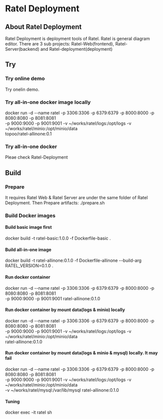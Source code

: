 # Ratel Deployment

## About Ratel Deployment

Ratel Deployment is deployment tools of Ratel. Ratel is general diagram editor. There are 3 sub projects: Ratel-Web(frontend), Ratel-Server(backend) and Ratel-deployment(deployment)

## Try

### Try online demo

Try onelin demo.

### Try all-in-one docker image locally

docker run -d --name ratel -p 3306:3306 -p 6379:6379 -p 8000:8000 -p 8080:8080 -p 8081:8081 \
    -p 9000:9000 -p 9001:9001 -v ~/works/ratel/logs:/opt/logs -v ~/works/ratel/minio:/opt/minio/data \
    topoo/ratel-allinone:0.1

### Try all-in-one docker

Pleae check Ratel-Deployment

## Build

### Prepare

It requires Ratel Web & Ratel Server are under the same folder of Ratel Deployment.
Then Prepare artifacts: ./prepare.sh

### Build Docker images

#### Build basic image first

docker build -t ratel-basic:1.0.0 -f Dockerfile-basic .

#### Build all-in-one image

docker build -t ratel-allinone:0.1.0 -f Dockerfile-allinone --build-arg RATEL_VERSION=0.1.0 .

#### Run docker container

docker run -d --name ratel -p 3306:3306 -p 6379:6379 -p 8000:8000 -p 8080:8080 -p 8081:8081 \
    -p 9000:9000 -p 9001:9001 ratel-allinone:0.1.0

#### Run docker container by mount data(logs & minio) locally

docker run -d --name ratel -p 3306:3306 -p 6379:6379 -p 8000:8000 -p 8080:8080 -p 8081:8081 \
    -p 9000:9000 -p 9001:9001 -v ~/works/ratel/logs:/opt/logs -v ~/works/ratel/minio:/opt/minio/data \
    ratel-allinone:0.1.0

#### Run docker container by mount data(logs & minio & mysql) locally. It may fail

docker run -d --name ratel -p 3306:3306 -p 6379:6379 -p 8000:8000 -p 8080:8080 -p 8081:8081 \
    -p 9000:9000 -p 9001:9001 -v ~/works/ratel/logs:/opt/logs -v ~/works/ratel/minio:/opt/minio/data \
    -v ~/works/ratel/mysql:/var/lib/mysql  ratel-allinone:0.1.0

#### Tuning

docker exec -it ratel sh
